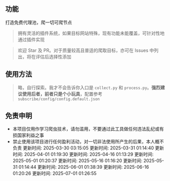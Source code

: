 <!--
 * @Author: wzdnzd
 * @Date: 2022-03-06 14:51:29
 * @Description: 
 * Copyright (c) 2022 by wzdnzd, All Rights Reserved.
-->

## 功能
打造免费代理池，爬一切可爬节点
> 拥有灵活的插件系统，如果目标网站特殊，现有功能未能覆盖，可针对性地通过插件实现

> 欢迎 Star 及 PR。对于质量较高且普适的爬取目标，亦可在 Issues 中列出，将在评估后选择性添加

## 使用方法
> 略，自行探索。我才不会告诉你入口是 `collect.py` 和 `process.py`。**强烈建议使用后者，前者只是个小玩具**，配置参考 `subscribe/config/config.default.json`

## 免责申明
+ 本项目仅用作学习爬虫技术，请勿滥用，不要通过此工具做任何违法乱纪或有损国家利益之事
+ 禁止使用该项目进行任何盈利活动，对一切非法使用所产生的后果，本人概不负责
更新时间: 2025-03-30 03:15:05
更新时间: 2025-03-31 01:14:40
更新时间: 2025-04-01 01:19:30
更新时间: 2025-04-16 01:13:29
更新时间: 2025-05-01 01:20:37
更新时间: 2025-05-16 01:16:20
更新时间: 2025-05-31 01:14:44
更新时间: 2025-06-01 01:38:39
更新时间: 2025-06-16 01:20:26
更新时间: 2025-07-01 01:26:55
